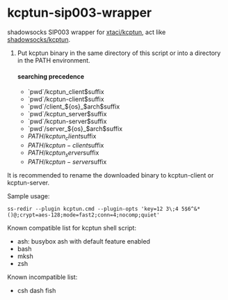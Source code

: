 # kcptun-sip003-wrapper
shadowsocks SIP003 wrapper for [xtaci/kcptun](https://github.com/xtaci/kcptun/releases/latest), act like [shadowsocks/kcptun](https://github.com/shadowsocks/kcptun/releases/tag/v20170718).

1. Put kcptun binary in the same directory of this script or into a directory in the PATH environment.
   #### searching precedence
   - \`pwd\`/kcptun_client$suffix
   - \`pwd\`/kcptun-client$suffix
   - \`pwd\`/client_${os}_$arch$suffix
   - \`pwd\`/kcptun_server$suffix
   - \`pwd\`/kcptun-server$suffix
   - \`pwd\`/server_${os}_$arch$suffix
   - $PATH/kcptun_client$suffix
   - $PATH/kcptun-client$suffix
   - $PATH/kcptun_server$suffix
   - $PATH/kcptun-server$suffix

It is recommended to rename the downloaded binary to kcptun-client or kcptun-server.

Sample usage:
```shell script
ss-redir --plugin kcptun.cmd --plugin-opts 'key=12 3\;4 5$6^&*()@;crypt=aes-128;mode=fast2;conn=4;nocomp;quiet'
```

Known compatible list for kcptun shell script:
- ash: busybox ash with default feature enabled
- bash
- mksh
- zsh

Known incompatible list:
- csh dash fish
